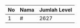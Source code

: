 | No | Nama            | Jumlah Level |
|----|-----------------|--------------|
| 1  | #    |    2627        |
